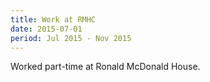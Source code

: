 ```yaml
---
title: Work at RMHC
date: 2015-07-01
period: Jul 2015 - Nov 2015
---
```


Worked part-time at Ronald McDonald House.
